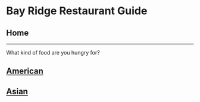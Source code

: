 # Bay Ridge Restaurant Guide
## Home
---
What kind of food are you hungry for?
## [American](american/american.md)
## [Asian](asian/README.md)